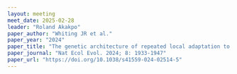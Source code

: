 ```yaml
---
layout: meeting
meet_date: 2025-02-28
leader: "Roland Akakpo"
paper_author: "Whiting JR et al."
paper_year: "2024"
paper_title: "The genetic architecture of repeated local adaptation to climate in distantly related plants"
paper_journal: "Nat Ecol Evol. 2024; 8: 1933-1947"
paper_url: "https://doi.org/10.1038/s41559-024-02514-5"
---
```


